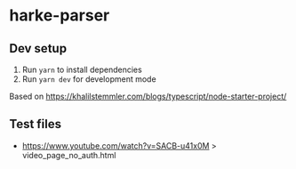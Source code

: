 # harke-parser

## Dev setup
1. Run `yarn` to install dependencies
2. Run `yarn dev` for development mode


Based on https://khalilstemmler.com/blogs/typescript/node-starter-project/

## Test files
- https://www.youtube.com/watch?v=SACB-u41x0M > video_page_no_auth.html